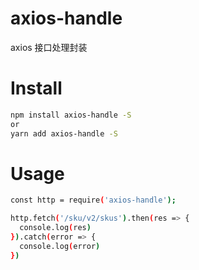 # axios-handle

axios 接口处理封装

# Install
```bash
npm install axios-handle -S
or
yarn add axios-handle -S
```

# Usage
```bash
const http = require('axios-handle');

http.fetch('/sku/v2/skus').then(res => {
  console.log(res)
}).catch(error => {
  console.log(error)
})
```